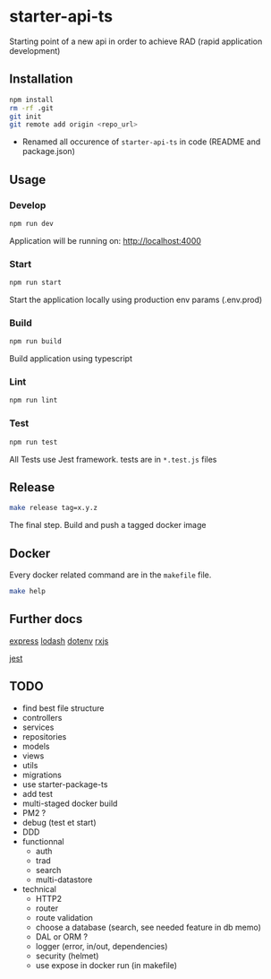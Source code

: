 # starter-api-ts

Starting point of a new api in order to achieve RAD (rapid application development)

## Installation
```sh
npm install
rm -rf .git
git init
git remote add origin <repo_url>
```
* Renamed all occurence of `starter-api-ts` in code (README and package.json)

## Usage

### Develop
```sh
npm run dev
```
Application will be running on: [http://localhost:4000](http://localhost:4000)

### Start
```sh
npm run start
```
Start the application locally using production env params (.env.prod)

### Build
```sh
npm run build
```
Build application using typescript

### Lint
```sh
npm run lint
```

### Test
```sh
npm run test
```
All Tests use Jest framework. tests are in  `*.test.js` files

## Release
```sh
make release tag=x.y.z
```
The final step.
Build and push a tagged docker image

## Docker
Every docker related command are in the `makefile` file.
```sh
make help
```

## Further docs
[express](http://expressjs.com/en/4x/api.html)
[lodash](https://lodash.com/docs)
[dotenv](https://github.com/motdotla/dotenv)
[rxjs](https://github.com/reactivex/rxjs)

[jest](https://facebook.github.io/jest/docs/en/getting-started.html)

## TODO
 * find best file structure
  * controllers
  * services
  * repositories
  * models
  * views
  * utils
  * migrations
 * use starter-package-ts
 * add test
 * multi-staged docker build
 * PM2 ?
 * debug (test et start)
 * DDD
 * functionnal
   * auth
   * trad
   * search
   * multi-datastore
 * technical
   * HTTP2
   * router
   * route validation
   * choose a database (search, see needed feature in db memo)
   * DAL or ORM ?
   * logger (error, in/out, dependencies)
   * security (helmet)
   * use expose in docker run (in makefile)
